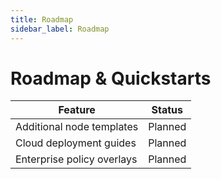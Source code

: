 ```yaml
---
title: Roadmap
sidebar_label: Roadmap
---
```


# Roadmap & Quickstarts

| Feature | Status |
| --- | --- |
| Additional node templates | Planned |
| Cloud deployment guides | Planned |
| Enterprise policy overlays | Planned |
